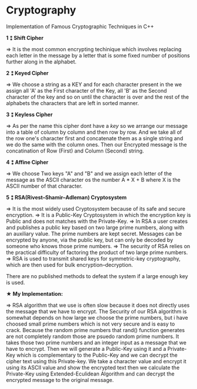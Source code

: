 # Cryptography
Implementation of Famous Cryptographic Techniques in C++

**1 ⁑ Shift Cipher**

  => It is the most common encrypting techinique which involves replacing each letter in the message by a letter that is some fixed number of positions further along in      the alphabet.
  
**2 ⁑ Keyed Cipher**

  => We choose a string as a KEY and for each character present in the we assign all 'A' as the First character of the Key, all 'B' as the Second character of the key        and so on until the character is over and the rest of the alphabets the characters that are left in sorted manner.
  
**3 ⁑ Keyless Cipher**

  => As per the name this cipher dont have a *key* so we arrange our message into a table of column by column and then row by row. 
     And we take all of the row one's character first and concatenate them as a single string and we do the same with the column ones.
     Then our Encrypted message is the concatination of Row (First) and Column (Second) string.
     
**4 ⁑ Affine Cipher**

  => We choose Two keys "A" and "B" and we assign each letter of the message as the ASCII character os the number A * X + B where X is the ASCII number of that                character.
  
**5 ⁑ RSA(Rivest–Shamir–Adleman) Cryptosystem**

  => It is the most widely used Cryptosystem because of its safe and secure encryption.
  => It is a Public-Key Cryptosystem in which the encryption key is Public and does not matches with the Private-Key.
  => In RSA a user creates and publishes a public key based on two large prime numbers, along with an auxiliary value. The prime numbers are kept secret. Messages can be      encrypted by anyone, via the public key, but can only be decoded by someone who knows those prime numbers.
  => The security of RSA relies on the practical difficulty of factoring the product of two large prime numbers.
  => RSA is used to transmit shared keys for symmetric-key cryptography, which are then used for bulk encryption–decryption.
  
 There are no published methods to defeat the system if a large enough key is used.
   
   **★ My Implementation:**
   
   => RSA algorithm that we use is often slow because it does not directly uses the message that we have to encrypt.
   The Security of our RSA algorithm is somewhat depends on how large we choose the prime numbers, but i have choosed small prime numbers which is not very secure and    is easy to crack. Because the random prime numbers that rand() function generates are not completely random those are psuedo random prime numbers. It takes those      two prime numbers and an integer input as a message that we have to encrypt. Then we will generate a Public-Key using it and a Private-Key which is complementary to    the Public-Key and we can decrypt the cipher text using this Private-key. We take a character value and encrypt it using its ASCII value and show the encrypted        text then we calculate the Private-Key using Extended-Eculidean Algorithm and can decrypt the encrypted message to the original message. 
